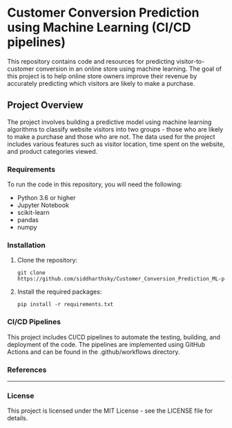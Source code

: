 # Customer Conversion Prediction using Machine Learning (CI/CD pipelines)

This repository contains code and resources for predicting visitor-to-customer conversion in an online store using machine learning. The goal of this project is to help online store owners improve their revenue by accurately predicting which visitors are likely to make a purchase.

## Project Overview
The project involves building a predictive model using machine learning algorithms to classify website visitors into two groups - those who are likely to make a purchase and those who are not. The data used for the project includes various features such as visitor location, time spent on the website, and product categories viewed.

### Requirements

To run the code in this repository, you will need the following:

- Python 3.6 or higher
- Jupyter Notebook
- scikit-learn
- pandas
- numpy


### Installation
1. Clone the repository:

    `git clone https://github.com/siddharthsky/Customer_Conversion_Prediction_ML-p`

2. Install the required packages:

    `pip install -r requirements.txt`

### CI/CD Pipelines

This project includes CI/CD pipelines to automate the testing, building, and deployment of the code. The pipelines are implemented using GitHub Actions and can be found in the .github/workflows directory.

### References
-------

### License
This project is licensed under the MIT License - see the LICENSE file for details.
